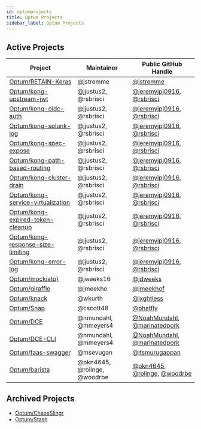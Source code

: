 ```yaml
---
id: optumprojects
title: Optum Projects
sidebar_label: Optum Projects
---
```


## Active Projects

| Project | Maintainer | Public GitHub Handle |
| --- | --- | --- |
| [Optum/RETAIN-Keras](https://github.com/Optum/retain-keras/blob/master/README.md) | @jstremme | [@jstremme] |
| [Optum/kong-upstream-jwt](https://github.com/Optum/kong-upstream-jwt/blob/master/README.md) | @jjustus2, @rsbrisci | [@jeremyjpj0916], [@rsbrisci] |
| [Optum/kong-oidc-auth](https://github.com/Optum/kong-oidc-auth/blob/master/README.md) | @jjustus2, @rsbrisci | [@jeremyjpj0916], [@rsbrisci] |
| [Optum/kong-splunk-log](https://github.com/Optum/kong-splunk-log/blob/master/README.md) | @jjustus2, @rsbrisci | [@jeremyjpj0916], [@rsbrisci] |
| [Optum/kong-spec-expose](https://github.com/Optum/kong-spec-expose/blob/master/README.md) | @jjustus2, @rsbrisci | [@jeremyjpj0916], [@rsbrisci] |
| [Optum/kong-path-based-routing](https://github.com/Optum/kong-path-based-routing/blob/master/README.md) | @jjustus2, @rsbrisci | [@jeremyjpj0916], [@rsbrisci] |
| [Optum/kong-cluster-drain](https://github.com/Optum/kong-cluster-drain/blob/master/README.md) | @jjustus2, @rsbrisci | [@jeremyjpj0916], [@rsbrisci] |
| [Optum/kong-service-virtualization](https://github.com/Optum/kong-service-virtualization/blob/master/README.md) | @jjustus2, @rsbrisci | [@jeremyjpj0916], [@rsbrisci] |
| [Optum/kong-expired-token-cleanup](https://github.com/Optum/kong-expired-token-cleanup/blob/master/README.md) | @jjustus2, @rsbrisci | [@jeremyjpj0916], [@rsbrisci] |
| [Optum/kong-response-size-limiting](https://github.com/Optum/kong-response-size-limiting/blob/master/README.md) | @jjustus2, @rsbrisci | [@jeremyjpj0916], [@rsbrisci] |
| [Optum/kong-error-log](https://github.com/Optum/kong-error-log/blob/master/README.md) | @jjustus2, @rsbrisci | [@jeremyjpj0916], [@rsbrisci] |
| [Optum/mockiato)](https://github.com/Optum/mockiato/blob/master/README.md) | @jweeks16 | [@jdweeks] |
| [Optum/giraffle](https://github.com/optum/giraffle/blob/master/README.md) | @jmeekho | [@jmeekhof] |
| [Optum/knack](https://github.com/Optum/knack) | @wkurth | [@lxghtless] |
| [Optum/Snap](https://github.com/Optum/Snap/blob/master/README.md) | @cscott48 | [@phatfly] |
| [Optum/DCE](https://github.com/Optum/dce/blob/master/README.md) | @nmundahl, @mmeyers4 | [@NoahMundahl], [@marinatedpork] |
| [Optum/DCE-CLI](https://github.com/Optum/dce-cli/blob/master/README.md) | @nmundahl, @mmeyers4 | [@NoahMundahl], [@marinatedpork] |
| [Optum/faas-swagger](https://github.com/Optum/faas-swagger/blob/master/README.md) | @msevugan | [@itsmurugappan] |
| [Optum/barista](https://optum.github.io/barista/) | @pkn4645, @rolinge, @woodrbe | [@pkn4645], [@rolinge], [@woodrbe] |

## Archived Projects
- [Optum/ChaosSlingr](https://github.com/Optum/ChaoSlingr/blob/master/README.md)
- [Optum/Stash](https://github.com/Optum/stash/blob/master/README.md)

<!-- Hyperlinks -->
[@jstremme]: https://github.com/jstremme
[@jeremyjpj0916]: https://github.com/jeremyjpj0916
[@rsbrisci]: https://github.com/rsbrisci
[@jdweeks]: https://github.com/jdweeks
[@phatfly]: https://github.com/phatfly
[@jmeekhof]: https://github.com/jmeekhof
[@lxghtless]: https://github.com/lxghtless
[@NoahMundahl]: https://github.com/NoahMundahl
[@marinatedpork]: https://github.com/marinatedpork
[@itsmurugappan]: https://github.com/itsmurugappan
[@pkn4645]: https://github.com/pkn4645
[@rolinge]: https://github.com/rolinge
[@woodrbe]: https://github.com/woodrbe